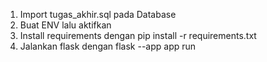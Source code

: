 1. Import tugas_akhir.sql pada Database
2. Buat ENV lalu aktifkan
3. Install requirements dengan pip install -r requirements.txt
4. Jalankan flask dengan flask --app app run